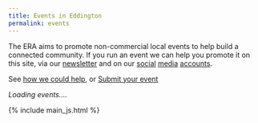 ```yaml
---
title: Events in Eddington
permalink: events
---
```


The ERA aims to promote non-commercial local events to help build a connected community.
If you run an event we can help you promote it on this site,
via our [newsletter](/newsletter) and on our
[social](https://instagram.com/eddington_ra)
[media](https://x.com/EddingtonRA)
[accounts](https://m.facebook.com/EddingtonRA).

See [how we could help](/events/help-for-your-event), or
<a class="btn btn-sm btn-primary" href="https://forms.gle/paW22ugLwrbk4Ccb8" target="_BLANK">Submit your event</a>

<div id="events_html">
  <i>Loading events....</i>
</div>

{% include main_js.html %}
<style>
  #events_table tbody {
    position: relative;
  }
  #events_table .month th {
    position: sticky;
    top: 0;
    z-index: 2;
  }
  main.all-white #events_table .month th {
    background-color: white;
  }
  #events_table .month th h2 {
    padding: 0;
    margin: 0;
  }
  #events_table .date {
    text-align: right;
    padding-right: 1.5em;
    text-wrap: nowrap;
  }
  #events_table td {
    vertical-align: top;
  }
  #events_table td:first-child() {
    width: 75px;
  }
  #events_table .event {
    margin-bottom: 1em;
  }
</style>
<script>
window.addEventListener("load", (event) => {
  getEventsData(function(data){
    var now = new Date();
    var events = getEventsForPeriod(data, now, addMonths(now, 3))
    document.getElementById("events_html").innerHTML = makeEventsPageHtml(events, now);
  });
})

function makeEventsPageHtml(events, start_date){
  var html = `<table id="events_table">\n  <tbody>`
  if(!events.length){
    html += "<tr><td style='padding: 5em 10em; font-style: italic;'>No events found</td></tr></tbody></table>"
    return html
  }
  var first_event_date = new Date(Math.min(...events.map((x)=>x[DATE])));
  var last_event_date = new Date(Math.max(...events.map((x)=>x[DATE])));
  var prev_date = addMonths(first_event_date, -1);
  var end_date = addMonths(last_event_date, 1)

  console.log(`making html for ${events.length} events between ${first_event_date} and ${last_event_date}`);
  for(var date = start_date; date < end_date; date = new Date(date.getFullYear(), date.getMonth(), date.getDate() + 1)){
    if(prev_date.getMonth() != date.getMonth()){
      html += `<tr class="month"><th colspan=2 ><h2>${date.toLocaleString('default', { month: 'long' })}</h2></th></tr>\n`;
    }
    var weekend_class = [0, 6].includes(date.getDay()) ? "weekend" : "";
    var date_str = date.toLocaleString('default', {weekday: "short"}) + " " + date.toLocaleString('default', {day: "numeric"}) + date_th(date);
    var next_date = new Date(date.getFullYear(), date.getMonth(), date.getDate() + 1);
    var day_events = events.filter((x)=>x[DATE] >= date && x[DATE] < next_date)
    day_events.sort((x, y) => x[START_TIME].getTime() - y[START_TIME].getTime());

    time_range = (x) => short_time(x[START_TIME], x[END_TIME]) + "-" + short_time(x[END_TIME]);
    signup_icon = (x) => x[NEEDS_SIGNUP] == "Yes" ? `<span class="signup-required-badge" title="requires signup before you attend">sign</span>` : ""

    var events_html = day_events.map(
      (x)=>`${time_range(x)}\n`
          +`    <a href="${x[URL]}">${x[NAME]}</a>\n`
          +`    ${x[LOCATION]}\n`
          +`    ${signup_icon(x)}\n<br>\n`
          +`  ${x[DESCRIPTION].trim()}`
          + (x[URL] ? `  <a href="${x[URL]}">details</a>`:"")
          +`<br><br>\n\n`
      ).join("\n")

    html += `<tr class="day ${weekend_class}">
    <td class="date">${date_str}</td>
    <td class="events">
      ${events_html}
    </td>
</tr>\n`

    prev_date = date;
  }
  html += `  </tbody>\n</table>`

  return html
}
</script>
